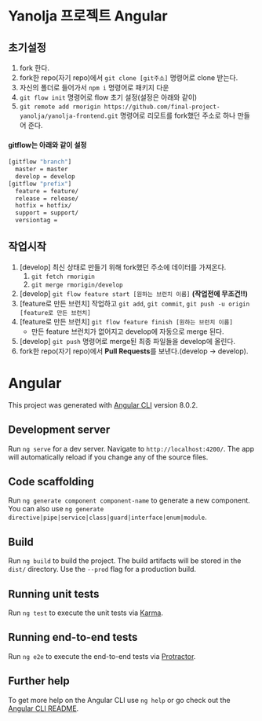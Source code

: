 # Yanolja 프로젝트 Angular

## 초기설정
1. fork 한다.
2. fork한 repo(자기 repo)에서 `git clone [git주소]` 명령어로 clone 받는다.
3. 자신의 폴더로 들어가서 `npm i` 명령어로 패키지 다운
4. `git flow init` 명령어로 flow 초기 설정(설정은 아래와 같이)
5. `git remote add rmorigin https://github.com/final-project-yanolja/yanolja-frontend.git` 명령어로 리모트를 fork했던 주소로 하나 만들어 준다.

#### gitflow는 아래와 같이 설정
```BASH
[gitflow "branch"]
  master = master
  develop = develop
[gitflow "prefix"]
  feature = feature/
  release = release/
  hotfix = hotfix/
  support = support/
  versiontag = 
```
## 작업시작
1. [develop] 최신 상태로 만들기 위해 fork했던 주소에 데이터를 가져온다.
   1. `git fetch rmorigin`
   2. `git merge rmorigin/develop`
2. [develop] `git flow feature start [원하는 브런치 이름]` __(작업전에 무조건!!)__
3. [feature로 만든 브런치] 작업하고 `git add`, `git commit`, `git push -u origin [feature로 만든 브런치]`
4. [feature로 만든 브런치] `git flow feature finish [원하는 브런치 이름]`
   * 만든 feature 브런치가 없어지고 develop에 자동으로 merge 된다.
5. [develop] `git push` 명령어로 merge된 최종 파일들을 develop에 올린다.
6. fork한 repo(자기 repo)에서 **Pull Requests**를 보낸다.(develop -> develop).


# Angular

This project was generated with [Angular CLI](https://github.com/angular/angular-cli) version 8.0.2.

## Development server

Run `ng serve` for a dev server. Navigate to `http://localhost:4200/`. The app will automatically reload if you change any of the source files.

## Code scaffolding

Run `ng generate component component-name` to generate a new component. You can also use `ng generate directive|pipe|service|class|guard|interface|enum|module`.

## Build

Run `ng build` to build the project. The build artifacts will be stored in the `dist/` directory. Use the `--prod` flag for a production build.

## Running unit tests

Run `ng test` to execute the unit tests via [Karma](https://karma-runner.github.io).

## Running end-to-end tests

Run `ng e2e` to execute the end-to-end tests via [Protractor](http://www.protractortest.org/).

## Further help

To get more help on the Angular CLI use `ng help` or go check out the [Angular CLI README](https://github.com/angular/angular-cli/blob/master/README.md).
